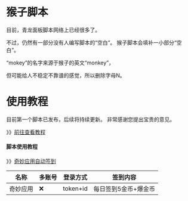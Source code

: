 # 猴子脚本
目前，青龙面板脚本网络上已经很多了。

不过，仍然有一部分没有人编写脚本的“空白”。
猴子脚本会填补一小部分“空白”。


“mokey”的名字来源于猴子的英文“monkey”，

但可能给人不稳定不靠谱的感觉，所以删除字母N。

# 使用教程
目前第一个脚本已发布，后续将持续更新。
非常感谢您提出宝贵的意见。

》》[前往查看教程](https://github.com/quan-ge/mokey-qinglong/blob/main/help/mokey.md)

#### 脚本使用教程
》》[奇妙应用自动签到](https://github.com/quan-ge/mokey-qinglong/blob/main/help/qmyy.md)

| 名称 | 多账号 | 登录方式 | 签到内容 |
| ---- | ---- | ---- | ---- |
| 奇妙应用 | ❌ | token+id | 每日签到5金币+爆金币 |
